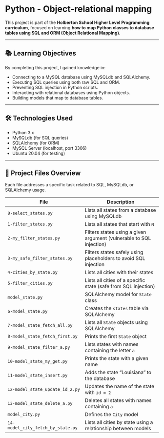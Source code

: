 # Python - Object-relational mapping

This project is part of the **Holberton School Higher Level Programming curriculum**, focused on learning **how to map Python classes to database tables using SQL and ORM (Object Relational Mapping)**.

---

## 📚 Learning Objectives

By completing this project, I gained knowledge in:

- Connecting to a MySQL database using MySQLdb and SQLAlchemy.
- Executing SQL queries using both raw SQL and ORM.
- Preventing SQL injection in Python scripts.
- Interacting with relational databases using Python objects.
- Building models that map to database tables.

---

## 🛠️ Technologies Used

- Python 3.x
- MySQLdb (for SQL queries)
- SQLAlchemy (for ORM)
- MySQL Server (localhost, port 3306)
- Ubuntu 20.04 (for testing)

---

## 📁 Project Files Overview

Each file addresses a specific task related to SQL, MySQLdb, or SQLAlchemy usage.

| File | Description |
|------|-------------|
| `0-select_states.py` | Lists all states from a database using MySQLdb |
| `1-filter_states.py` | Lists all states that start with `N` |
| `2-my_filter_states.py` | Filters states using a given argument (vulnerable to SQL injection) |
| `3-my_safe_filter_states.py` | Filters states safely using placeholders to avoid SQL injection |
| `4-cities_by_state.py` | Lists all cities with their states |
| `5-filter_cities.py` | Lists all cities of a specific state (safe from SQL injection) |
| `model_state.py` | SQLAlchemy model for `State` class |
| `6-model_state.py` | Creates the `states` table via SQLAlchemy |
| `7-model_state_fetch_all.py` | Lists all `State` objects using SQLAlchemy |
| `8-model_state_fetch_first.py` | Prints the first `State` object |
| `9-model_state_filter_a.py` | Lists states with names containing the letter `a` |
| `10-model_state_my_get.py` | Prints the state with a given name |
| `11-model_state_insert.py` | Adds the state “Louisiana” to the database |
| `12-model_state_update_id_2.py` | Updates the name of the state with `id = 2` |
| `13-model_state_delete_a.py` | Deletes all states with names containing `a` |
| `model_city.py` | Defines the `City` model |
| `14-model_city_fetch_by_state.py` | Lists all cities by state using a relationship between models |

